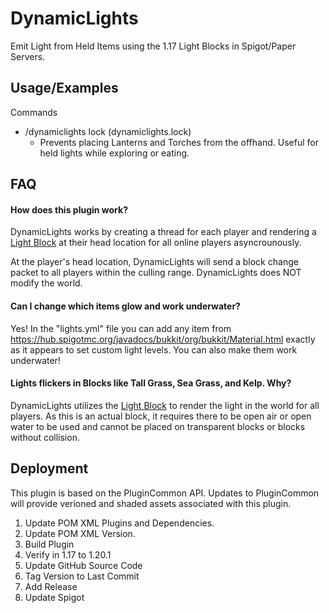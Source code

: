 
# DynamicLights

Emit Light from Held Items using the 1.17 Light Blocks in Spigot/Paper Servers.


## Usage/Examples

Commands
- /dynamiclights lock (dynamiclights.lock)
  - Prevents placing Lanterns and Torches from the offhand. Useful for held lights while exploring or eating.


## FAQ

#### How does this plugin work?

DynamicLights works by creating a thread for each player and rendering a [Light Block](https://minecraft.fandom.com/wiki/Light_Block) at their head location for all online players asyncrounously.

At the player's head location, DynamicLights will send a block change packet to all players within the culling range. DynamicLights does NOT modify the world.

#### Can I change which items glow and work underwater?

Yes! In the "lights.yml" file you can add any item from https://hub.spigotmc.org/javadocs/bukkit/org/bukkit/Material.html exactly as it appears to set custom light levels. You can also make them work underwater!

#### Lights flickers in Blocks like Tall Grass, Sea Grass, and Kelp. Why?

DynamicLights utilizes the [Light Block](https://minecraft.fandom.com/wiki/Light_Block) to render the light in the world for all players. As this is an actual block, it requires there to be open air or open water to be used and cannot be placed on transparent blocks or blocks without collision.


## Deployment

This plugin is based on the PluginCommon API. Updates to PluginCommon will provide verioned and shaded assets associated with this plugin.

1. Update POM XML Plugins and Dependencies.
2. Update POM XML Version.
3. Build Plugin
4. Verify in 1.17 to 1.20.1
5. Update GitHub Source Code
6. Tag Version to Last Commit
7. Add Release
8. Update Spigot
